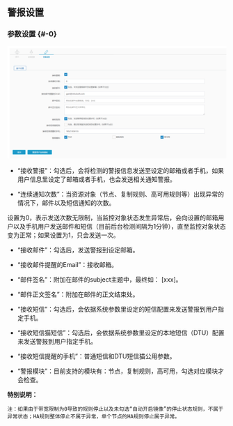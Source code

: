 ## 警报设置

### 参数设置 {#-0}

![](/assets/V6.120181225230735.png)

* “接收警报”：勾选后，会将检测的警报信息发送至设定的邮箱或者手机，如果用户信息里设定了邮箱或者手机，也会发送相关通知警报。

* “连续通知次数”：当资源对象（节点、复制规则、高可用规则等）出现异常的情况下，邮件以及短信通知的次数。

设置为0，表示发送次数无限制，当监控对象状态发生异常后，会向设置的邮箱用户以及手机用户发送邮件和短信（目前后台检测间隔为1分钟），直至监控对象状态变为正常；如果设置为1，只会发送一次。

* “接收邮件”：勾选后，发送警报到设定邮箱。

* “接收邮件提醒的Email”：接收邮箱。

* “邮件签名”：附加在邮件的subject主题中，最终如： \[xxx\]。

* “邮件正文签名”：附加在邮件的正文结束处。

* “接收短信”：勾选后，会依据系统参数里设定的短信配置来发送警报到用户指定手机。

* “接收短信猫短信”：勾选后，会依据系统参数里设定的本地短信（DTU）配置来发送警报到用户指定手机。

* “接收短信提醒的手机”：普通短信和DTU短信猫公用参数。

* “警报模块”：目前支持的模块有：节点，复制规则，高可用，勾选对应模块才会检查。

**特别说明：**

```
注：如果由于带宽限制为0导致的规则停止以及未勾选“自动开启镜像”的停止状态规则，不属于异常状态；HA规则整体停止不属于异常，单个节点的HA规则停止属于异常。
```




